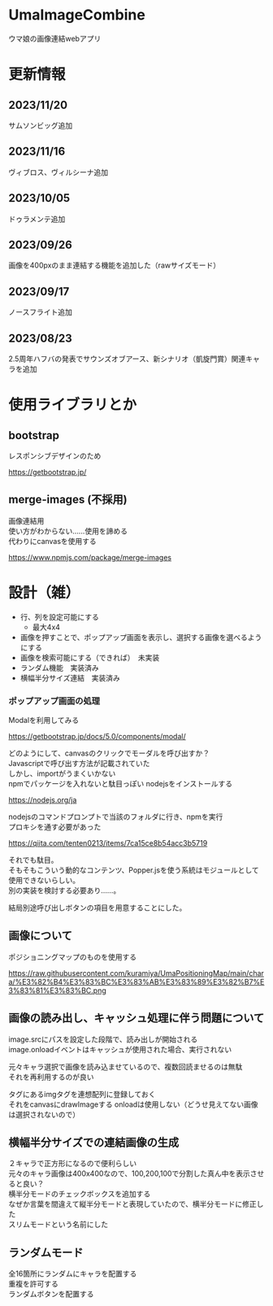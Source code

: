 # UmaImageCombine

ウマ娘の画像連結webアプリ

# 更新情報

## 2023/11/20

サムソンビッグ追加

## 2023/11/16

ヴィブロス、ヴィルシーナ追加

## 2023/10/05

ドゥラメンテ追加

## 2023/09/26

画像を400pxのまま連結する機能を追加した（rawサイズモード）

## 2023/09/17

ノースフライト追加

## 2023/08/23

2.5周年ハフバの発表でサウンズオブアース、新シナリオ（凱旋門賞）関連キャラを追加

# 使用ライブラリとか

## bootstrap

レスポンシブデザインのため

https://getbootstrap.jp/

## merge-images (不採用)

画像連結用  
使い方がわからない……使用を諦める  
代わりにcanvasを使用する

https://www.npmjs.com/package/merge-images

# 設計（雑）

- 行、列を設定可能にする
  - 最大4x4
- 画像を押すことで、ポップアップ画面を表示し、選択する画像を選べるようにする
- 画像を検索可能にする（できれば）　未実装
- ランダム機能　実装済み
- 横幅半分サイズ連結　実装済み

### ポップアップ画面の処理

Modalを利用してみる

https://getbootstrap.jp/docs/5.0/components/modal/

どのようにして、canvasのクリックでモーダルを呼び出すか？  
Javascriptで呼び出す方法が記載されていた  
しかし、importがうまくいかない  
npmでパッケージを入れないと駄目っぽい
nodejsをインストールする  

https://nodejs.org/ja

nodejsのコマンドプロンプトで当該のフォルダに行き、npmを実行  
プロキシを通す必要があった

https://qiita.com/tenten0213/items/7ca15ce8b54acc3b5719

それでも駄目。  
そもそもこういう動的なコンテンツ、Popper.jsを使う系統はモジュールとして使用できないらしい。  
別の実装を検討する必要あり……。

結局別途呼び出しボタンの項目を用意することにした。

## 画像について

ポジショニングマップのものを使用する

https://raw.githubusercontent.com/kuramiya/UmaPositioningMap/main/chara/%E3%82%B4%E3%83%BC%E3%83%AB%E3%83%89%E3%82%B7%E3%83%81%E3%83%BC.png

## 画像の読み出し、キャッシュ処理に伴う問題について

image.srcにパスを設定した段階で、読み出しが開始される  
image.onloadイベントはキャッシュが使用された場合、実行されない  

元々キャラ選択で画像を読み込ませているので、複数回読ませるのは無駄  
それを再利用するのが良い  

タグにあるimgタグを連想配列に登録しておく  
それをcanvasにdrawImageする
onloadは使用しない（どうせ見えてない画像は選択されないので）

## 横幅半分サイズでの連結画像の生成

２キャラで正方形になるので便利らしい  
元々のキャラ画像は400x400なので、100,200,100で分割した真ん中を表示させると良い？  
横半分モードのチェックボックスを追加する  
なぜか言葉を間違えて縦半分モードと表現していたので、横半分モードに修正した  
スリムモードという名前にした

## ランダムモード

全16箇所にランダムにキャラを配置する  
重複を許可する  
ランダムボタンを配置する  
